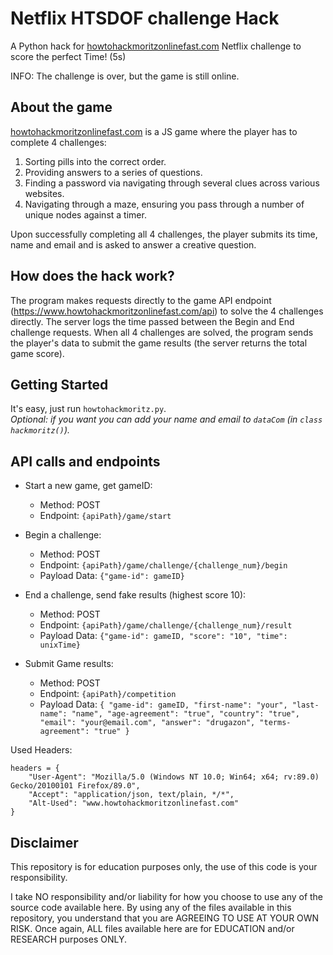 # Netflix HTSDOF challenge Hack
A Python hack for [howtohackmoritzonlinefast.com](https://www.howtohackmoritzonlinefast.com) Netflix challenge to score the perfect Time! (5s)

INFO: The challenge is over, but the game is still online.

## About the game
[howtohackmoritzonlinefast.com](https://www.howtohackmoritzonlinefast.com) is a JS game where the player has to complete 4 challenges:
1. Sorting pills into the correct order.
2. Providing answers to a series of questions.
3. Finding a password via navigating through several clues across various websites.
4. Navigating through a maze, ensuring you pass through a number of unique nodes against a timer.

Upon successfully completing all 4 challenges, the player submits its time, name and email and is asked to answer a creative question.

## How does the hack work?
The program makes requests directly to the game API endpoint (https://www.howtohackmoritzonlinefast.com/api) to solve the 4 challenges directly. The server logs the time passed between the Begin and End challenge requests. When all 4 challenges are solved, the program sends the player's data to submit the game results (the server returns the total game score). 

## Getting Started
It's easy, just run `howtohackmoritz.py`.  
*Optional: if you want you can add your name and email to `dataCom` (in `class hackmoritz()`).*

## API calls and endpoints

* Start a new game, get gameID:
 
  * Method: POST
  * Endpoint: `{apiPath}/game/start`  
   
   
* Begin a challenge:
   
   * Method: POST
   * Endpoint: `{apiPath}/game/challenge/{challenge_num}/begin`    
   * Payload Data: `{"game-id": gameID}`


* End a challenge, send fake results (highest score 10):

   * Method: POST
   * Endpoint: `{apiPath}/game/challenge/{challenge_num}/result`  
   * Payload Data: `{"game-id": gameID, "score": "10", "time": unixTime}`


* Submit Game results:
   
   * Method: POST
   * Endpoint: `{apiPath}/competition`   
   * Payload Data: `{
        "game-id": gameID,
        "first-name": "your",
        "last-name": "name",
        "age-agreement": "true",
        "country": "true",
        "email": "your@email.com",
        "answer": "drugazon",
        "terms-agreement": "true"
    }`


Used Headers: 
```
headers = {
    "User-Agent": "Mozilla/5.0 (Windows NT 10.0; Win64; x64; rv:89.0) Gecko/20100101 Firefox/89.0",
    "Accept": "application/json, text/plain, */*",
    "Alt-Used": "www.howtohackmoritzonlinefast.com"
}
```

## Disclaimer

This repository is for education purposes only, the use of this code is your responsibility.

I take NO responsibility and/or liability for how you choose to use any of the source code available here. By using any of the files available in this repository, you understand that you are AGREEING TO USE AT YOUR OWN RISK. Once again, ALL files available here are for EDUCATION and/or RESEARCH purposes ONLY.
